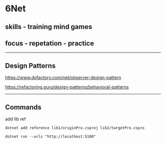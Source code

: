 # 6Net

## skills - training mind games

## focus - repetation - practice


***

## Design Patterns

https://www.dofactory.com/net/observer-design-pattern

https://refactoring.guru/design-patterns/behavioral-patterns


***

## Commands

add lib ref

`dotnet add reference lib1/originPro.csproj lib2/targetPro.cspro`

<ItemGroup>
  <ProjectReference Include="originPro.csproj" />
  <ProjectReference Include="..\lib2\lib2.csproj" />
  <ProjectReference Include="..\lib1\lib1.csproj" />
</ItemGroup>

`dotnet run --urls "http://localhost:5100"`



